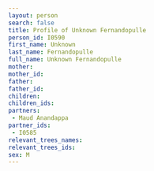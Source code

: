 ```yaml
---
layout: person
search: false
title: Profile of Unknown Fernandopulle
person_id: I0590
first_name: Unknown
last_name: Fernandopulle
full_name: Unknown Fernandopulle
mother: 
mother_id: 
father: 
father_id: 
children:
children_ids:
partners:
 - Maud Anandappa
partner_ids:
 - I0585
relevant_trees_names:
relevant_trees_ids:
sex: M
---
```


